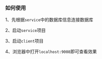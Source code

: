 ### 如何使用

1、先根据`service`中的数据库信息连接数据库



2、启动`service`项目



3、启动`client`项目



4、浏览器中打开`localhost:9008`即可查看效果

